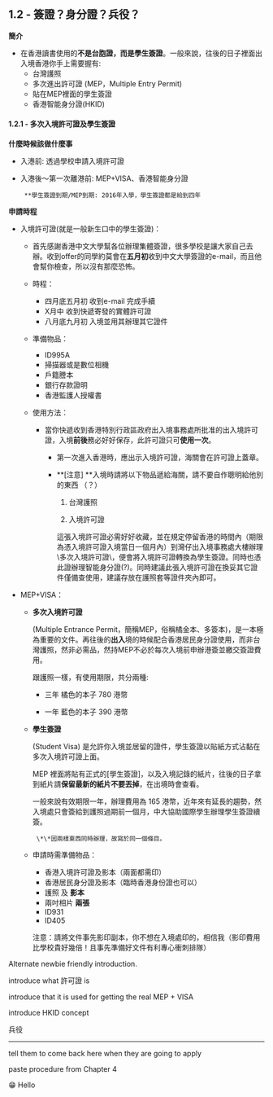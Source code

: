 ## **1.2 - 簽證？身分證？兵役？**

**簡介**

* 在香港讀書使用的**不是台胞證，**而**是學生簽證**。一般來說，往後的日子裡面出入境香港你手上需要握有:
  * 台灣護照
  * 多次進出許可證 \(MEP，Multiple Entry Permit\)
  * 貼在MEP裡面的學生簽證
  * 香港智能身分證\(HKID\)

#### **1.2.1 -** 多次入境許可證及學生簽證

**什麼時候該做什麼事**

* 入港前: 透過學校申請入境許可證

* 入港後～第一次離港前: MEP+VISA、香港智能身分證

  ```
   **學生簽證到期/MEP到期: 2016年入學，學生簽證都是給到四年
  ```

**申請時程**

* 入境許可證\(就是一般新生口中的學生簽證\)：

  * 首先感謝香港中文大學幫各位辦理集體簽證，很多學校是讓大家自己去辦。收到offer的同學約莫會在**五月初**收到中文大學簽證的e-mail，而且他會幫你檢查，所以沒有那麼恐怖。
  * 時程：
    * 四月底五月初        收到e-mail 完成手續
    * X月中                     收到快遞寄發的實體許可證
    * 八月底九月初        入境並用其辦理其它證件
  * 準備物品：
    * ID995A
    * 掃描器或是數位相機
    * 戶籍謄本
    * 銀行存款證明
    * 香港監護人授權書
  * 使用方法：

    * 當你快遞收到香港特別行政區政府出入境事務處所批准的出入境許可證，入境**前後**務必好好保存，此許可證只可**使用一次**。

      * 第一次進入香港時，應出示入境許可證，海關會在許可證上蓋章。

      * **\[注意\] **入境時請將以下物品遞給海關，請不要自作聰明給他別的東西 （？）

        1. 台灣護照

        2. 入境許可證

        這張入境許可證必需好好收藏，並在規定停留香港的時間內（期限為憑入境許可證入境當日一個月內）到灣仔出入境事務處大樓辦理\多次入境許可證\，便會將入境許可證轉換為學生簽證。同時也憑此證辦理智能身分證\(?\)。同時建議此張入境許可證在換妥其它證件僅備查使用，建議存放在護照套等證件夾內即可。

* MEP+VISA：

  * **多次入境許可證**

    \(Multiple Entrance Permit，簡稱MEP，俗稱橘金本、多簽本\)，是一本極為重要的文件。再往後的**出入**境的時候配合香港居民身分證使用，而非台灣護照，然非必需品，然持MEP不必於每次入境前申辦港簽並繳交簽證費用。

    跟護照一樣，有使用期限，共分兩種:

    * 三年 橘色的本子 780 港幣

    * 一年 藍色的本子 390 港幣

  * **學生簽證**

    \(Student Visa\) 是允許你入境並居留的證件，學生簽證以貼紙方式沾黏在多次入境許可證上面。

    MEP 裡面將貼有正式的\[學生簽證\]，以及入境記錄的紙片，往後的日子拿到紙片請**保留最新的紙片不要丟掉**，在出境時會查看。

    一般來說有效期限一年，辦理費用為 165 港幣，近年來有延長的趨勢，然入境處只會簽給到護照過期前一個月，中大協助國際學生辦理學生簽證續簽。

         \*\*因兩樣東西同時辦理，故寫於同一個條目。

  * 申請時需準備物品：
    * 香港入境許可證及影本（兩面都需印）
    * 香港居民身分證及影本（臨時香港身份證也可以）
    * 護照 及 **影本**
    * 兩吋相片 **兩張**
    * ID931
    * ID405

    注意：請將文件事先影印副本，你不想在入境處印的，相信我（影印費用比學校貴好幾倍！且事先準備好文件有利專心衝刺排隊） 

Alternate newbie friendly introduction.

introduce what 許可證 is

introduce that it is used for getting the real MEP + VISA

introduce HKID concept

兵役

---

tell them to come back here when they are going to apply

paste procedure from Chapter 4

:grin: Hello

